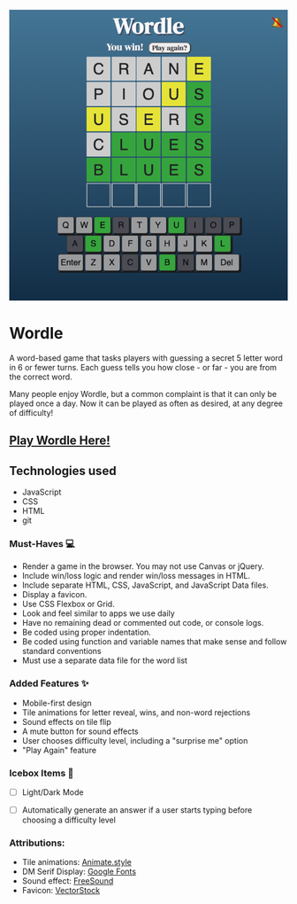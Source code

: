 ![Wordle screenshot](./screenshot.png)

# Wordle

A word-based game that tasks players with guessing a secret 5 letter word in 6 or fewer turns. Each guess tells you how close - or far - you are from the correct word.

Many people enjoy Wordle, but a common complaint is that it can only be played once a day. Now it can be played as often as desired, at any degree of difficulty!

## [Play Wordle Here!](https://mjlueder-wordle.netlify.app/)

## Technologies used
* JavaScript
* CSS
* HTML
* git

### Must-Haves 💻
* Render a game in the browser. You may not use Canvas or jQuery.
* Include win/loss logic and render win/loss messages in HTML.
* Include separate HTML, CSS, JavaScript, and JavaScript Data files.
* Display a favicon.
* Use CSS Flexbox or Grid.
* Look and feel similar to apps we use daily 
* Have no remaining dead or commented out code, or console logs.
* Be coded using proper indentation.
* Be coded using function and variable names that make sense and follow standard conventions 
* Must use a separate data file for the word list

### Added Features ✨
* Mobile-first design
* Tile animations for letter reveal, wins, and non-word rejections
* Sound effects on tile flip
* A mute button for sound effects
* User chooses difficulty level, including a "surprise me" option
* "Play Again" feature

### Icebox Items 🧊 
- [ ] Light/Dark Mode
- [ ] Automatically generate an answer if a user starts typing before choosing a difficulty level


### Attributions:
* Tile animations: [Animate.style](https://animate.style/)
* DM Serif Display: [Google Fonts](https://fonts.google.com/specimen/DM+Serif+Display?query=dm+serif)
* Sound effect: [FreeSound](https://freesound.org/people/Cornersting/sounds/317448/)
* Favicon: [VectorStock](https://www.vectorstock.com/royalty-free-vector/logo-letter-w-blue-glowing-vector-22855325)

